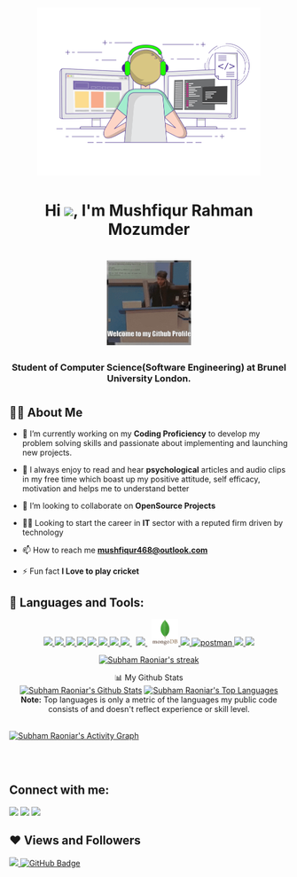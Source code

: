 <h1 align = "center"> <a href="#"><img width="80%" height="auto" src="https://raw.githubusercontent.com/Tarunagg1/Tarunagg1/main/code1.gif" height="80px"/></a> </h1>

<h1 align="center">Hi <img src="https://raw.githubusercontent.com/MartinHeinz/MartinHeinz/master/wave.gif" width="30px">, I'm Mushfiqur Rahman Mozumder</h1> 
<h1 align = "center"><a href="#"><img width="30%" height="auto"src="images/../pic1.gif" /></a>
</h1>

<h3 align="center">Student of Computer Science(Software Engineering) at Brunel University London.</h3>

##

#

## 🙋‍♂️ About Me

- 🔭 I’m currently working on my **Coding Proficiency** to develop my problem solving skills and passionate about implementing and launching new projects.

- 🌱 I always enjoy to read and hear **psychological** articles and audio clips in my free time which boast up my positive attitude, self efficacy, motivation and helps me to understand better

- 👯 I’m looking to collaborate on **OpenSource Projects**

- 👨‍💻 Looking to start the career in **IT** sector with a reputed firm driven by technology

- 📫 How to reach me **mushfiqur468@outlook.com**

- ⚡ Fun fact **I Love to play cricket**

## 🚀 Languages and Tools:

<p align="center"> 
    <a href="https://www.java.com" target="_blank"> <img src="https://img.icons8.com/color/48/000000/java-coffee-cup-logo.png"/> </a>
    <a href="https://reactjs.org/" target="_blank"> <img src="https://img.icons8.com/color/48/000000/react-native.png"/> </a>
    <a href="https://spring.io/projects/spring-boot" target="_blank"> <img src="https://img.icons8.com/color/48/000000/spring-logo.png"/> </a> 
    <a href="https://developer.mozilla.org/en-US/docs/Web/JavaScript" target="_blank"> <img src="https://img.icons8.com/color/48/000000/javascript.png"/> </a> 
    <a href="https://www.w3.org/html/" target="_blank"> <img src="https://img.icons8.com/color/48/000000/html-5.png"/> </a> 
    <a href="https://www.w3schools.com/css/" target="_blank"> <img src="https://img.icons8.com/color/48/000000/css3.png"/> </a> 
    <a href="https://getbootstrap.com" target="_blank"> <img src="https://img.icons8.com/color/48/000000/bootstrap.png"/> </a>  
    <a style="padding-right:8px;" href="https://nodejs.org" target="_blank"> <img src="https://img.icons8.com/color/48/000000/nodejs.png"/> </a> 
    <a style="padding-right:8px;" href="https://www.mysql.com/" target="_blank"> <img src="https://img.icons8.com/fluent/50/000000/mysql-logo.png"/> </a>
    <a href="https://www.mongodb.com/" target="_blank"> <img src="https://raw.githubusercontent.com/devicons/devicon/master/icons/mongodb/mongodb-original-wordmark.svg" alt="mongodb" width="48" height="48"/> </a> 
    <a href="https://firebase.google.com/" target="_blank"> <img src="https://img.icons8.com/color/48/000000/firebase.png"/> </a> 
    <a href="https://postman.com" target="_blank"> <img src="https://www.vectorlogo.zone/logos/getpostman/getpostman-icon.svg" alt="postman" width="45" height="45"/> </a>   
    <a href="https://git-scm.com/" target="_blank"> <img src="https://img.icons8.com/color/48/000000/git.png"/> </a> 
     <a href="https://www.latex-project.org/" target="_blank"> <img src="https://img.icons8.com/color/48/000000/latex.png"/> </a> 
  

<!-- [![React Badge](https://img.shields.io/badge/-React-61DBFB?style=for-the-badge&labelColor=black&logo=react&logoColor=61DBFB)](#)  [![Javascript Badge](https://img.shields.io/badge/-Javascript-F0DB4F?style=for-the-badge&labelColor=black&logo=javascript&logoColor=F0DB4F)](#) [![Typescript Badge](https://img.shields.io/badge/-Typescript-007acc?style=for-the-badge&labelColor=black&logo=typescript&logoColor=007acc)](#) [![Nodejs Badge](https://img.shields.io/badge/-Nodejs-3C873A?style=for-the-badge&labelColor=black&logo=node.js&logoColor=3C873A)](#) [![GraphQL Badge](https://img.shields.io/badge/-GraphQl-e535ab?style=for-the-badge&labelColor=black&logo=node.js&logoColor=e535ab)](#) -->
<br/>

  
<p align="center">
    <a href="https://github.com/Mushfiqur947/github-readme-streak-stats">
        <img title="🔥 Get streak stats for your profile at git.io/streak-stats" alt="Subham Raoniar's streak" src="https://github-readme-streak-stats.herokuapp.com/?user=Mushfiqur947&&theme=black-ice&hide_border=true&stroke=0000&background=060A0CD0"/>
    </a>
</p>

<p align = "center">
 📊 My Github Stats
  <br/>
    <a href="https://github.com/Mushfiqur947/github-readme-stats"><img alt="Subham Raoniar's Github Stats" src="https://github-readme-stats.vercel.app/api?username=Mushfiqur947&show_icons=true&count_private=true&theme=react&hide_border=true&bg_color=0D1117" /></a>
  <a href="https://github.com/Mushfiqur947/github-readme-stats"><img alt="Subham Raoniar's Top Languages" src="https://github-readme-stats.vercel.app/api/top-langs/?username=Mushfiqur947&langs_count=8&count_private=true&layout=compact&theme=react&hide_border=true&bg_color=0D1117" /></a>
  <br/>
  <b>Note:</b> Top languages is only a metric of the languages my public code consists of and doesn't reflect experience or skill level.

<br/>
<br/>

<a href="https://github.com/Mushfiqur947/github-readme-activity-graph"><img alt="Subham Raoniar's Activity Graph" src="https://activity-graph.herokuapp.com/graph?username=Mushfiqur947&bg_color=0D1117&color=5BCDEC&line=5BCDEC&point=FFFFFF&hide_border=true" /></a>

<br/>
<br/>

## Connect with me:



<a href = "https://www.linkedin.com/in/mushfiqurmozumder/"><img src="https://img.icons8.com/fluent/48/000000/linkedin.png"/></a>
<a href = "https://www.instagram.com/mushfiqur_dexter/"><img src="https://img.icons8.com/fluent/48/000000/instagram-new.png"/></a>
<a href = "mailto:mushfiqur468@outlook.com"><img src="https://img.icons8.com/ios/48/ffffff/ms-outlook.png"/></a>


##  ❤ Views and Followers

<a href="https://github.com/Mushfiqur947/github-profile-views-counter">
    <img src="https://komarev.com/ghpvc/?username=Mushfiqur947">
</a>
<a href="https://github.com/Mushfiqur947?tab=followers"><img src="https://img.shields.io/github/followers/Mushfiqur947?label=Followers&style=social" alt="GitHub Badge"></a>
